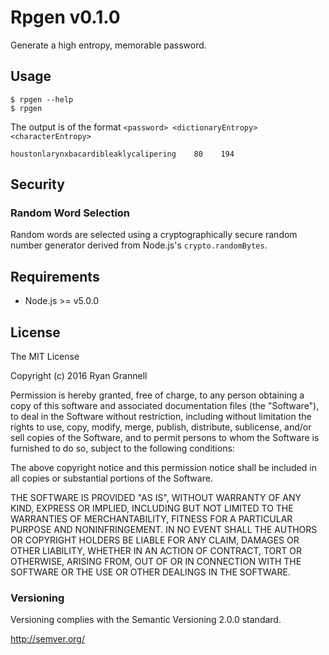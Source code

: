 
# Rpgen v0.1.0

Generate a high entropy, memorable password.





## Usage

```
$ rpgen --help
$ rpgen
```
The output is of the format `<password> <dictionaryEntropy> <characterEntropy>`

```
houstonlarynxbacardibleaklycalipering    80    194
```




## Security

### Random Word Selection

Random words are selected using a cryptographically secure random number generator derived from
Node.js's `crypto.randomBytes`.





## Requirements

- Node.js >= v5.0.0





## License

The MIT License

Copyright (c) 2016 Ryan Grannell

Permission is hereby granted, free of charge, to any person obtaining a copy of this software and associated documentation files (the "Software"), to deal in the Software without restriction, including without limitation the rights to use, copy, modify, merge, publish, distribute, sublicense, and/or sell copies of the Software, and to permit persons to whom the Software is furnished to do so, subject to the following conditions:

The above copyright notice and this permission notice shall be included in all copies or substantial portions of the Software.

THE SOFTWARE IS PROVIDED "AS IS", WITHOUT WARRANTY OF ANY KIND, EXPRESS OR IMPLIED, INCLUDING BUT NOT LIMITED TO THE WARRANTIES OF MERCHANTABILITY, FITNESS FOR A PARTICULAR PURPOSE AND NONINFRINGEMENT. IN NO EVENT SHALL THE AUTHORS OR COPYRIGHT HOLDERS BE LIABLE FOR ANY CLAIM, DAMAGES OR OTHER LIABILITY, WHETHER IN AN ACTION OF CONTRACT, TORT OR OTHERWISE, ARISING FROM, OUT OF OR IN CONNECTION WITH THE SOFTWARE OR THE USE OR OTHER DEALINGS IN THE SOFTWARE.





### Versioning

Versioning complies with the Semantic Versioning 2.0.0 standard.

http://semver.org/
